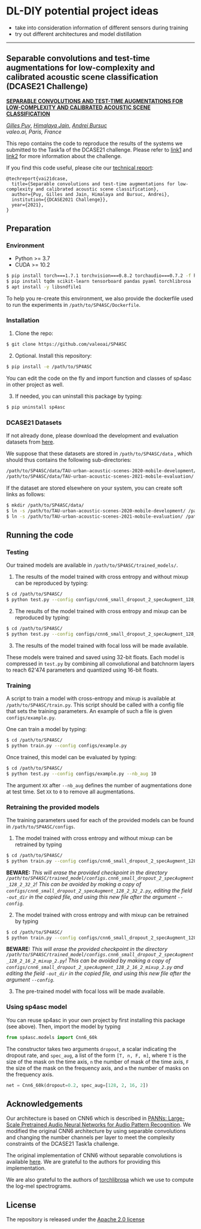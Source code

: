 # DL-DIY potential project ideas
- take into consideration information of different sensors during training
- try out different architectures and model distillation

-----------------
## Separable convolutions and test-time augmentations for low-complexity and calibrated acoustic scene classification (DCASE21 Challenge)

[**SEPARABLE CONVOLUTIONS AND TEST-TIME AUGMENTATIONS FOR LOW-COMPLEXITY AND CALIBRATED ACOUSTIC SCENE CLASSIFICATION**]() 

[*Gilles Puy*](https://sites.google.com/site/puygilles/home),
[*Himalaya Jain*](https://himalayajain.github.io/),
[*Andrei Bursuc*](https://abursuc.github.io/)  
*valeo.ai, Paris, France*

This repo contains the code to reproduce the results of the systems we submitted to the Task1a of the DCASE21 challenge. 
Please refer to [link1](http://dcase.community/challenge2021/task-acoustic-scene-classification#subtask-a) and 
[link2](https://arxiv.org/abs/2105.13734) for more information about the challenge.


If you find this code useful, please cite our [technical report]():
```
@techreport{vai21dcase,
  title={Separable convolutions and test-time augmentations for low-complexity and calibrated acoustic scene classification},
  author={Puy, Gilles and Jain, Himalaya and Bursuc, Andrei},
  institution={{DCASE2021 Challenge}},
  year={2021},
}
```


## Preparation

### Environment
* Python >= 3.7
* CUDA >= 10.2
```bash
$ pip install torch===1.7.1 torchvision===0.8.2 torchaudio===0.7.2 -f https://download.pytorch.org/whl/torch_stable.html
$ pip install tqdm scikit-learn tensorboard pandas pyaml torchlibrosa
$ apt install -y libsndfile1
```

To help you re-create this environment, we also provide the dockerfile used to run the experiments in 
```/path/to/SP4ASC/Dockerfile```.
 
### Installation
1. Clone the repo:
```bash
$ git clone https://github.com/valeoai/SP4ASC
```

2. Optional. Install this repository:
```bash
$ pip install -e /path/to/SP4ASC
```
You can edit the code on the fly and import function and classes of sp4asc in other project as well.

3. If needed, you can uninstall this package by typing:
```bash
$ pip uninstall sp4asc
```

### DCASE21 Datasets
If not already done, please download the development and evaluation datasets from
[here](http://dcase.community/challenge2021/task-acoustic-scene-classification#download). 

We suppose that these datasets are stored in ```/path/to/SP4ASC/data``` , which should thus 
contains the following sub-directories:
```bash
/path/to/SP4ASC/data/TAU-urban-acoustic-scenes-2020-mobile-development/ 
/path/to/SP4ASC/data/TAU-urban-acoustic-scenes-2021-mobile-evaluation/
```

If the dataset are stored elsewhere on your system, you can create soft links as follows:
```bash
$ mkdir /path/to/SP4ASC/data/
$ ln -s /path/to/TAU-urban-acoustic-scenes-2020-mobile-development/ /path/to/SP4ASC/data/
$ ln -s /path/to/TAU-urban-acoustic-scenes-2021-mobile-evaluation/ /path/to/SP4ASC/data/
```


## Running the code

### Testing

Our trained models are available in ```/path/to/SP4ASC/trained_models/```.

1. The results of the model trained with cross entropy and without mixup can be reproduced by typing:
```bash
$ cd /path/to/SP4ASC/
$ python test.py --config configs/cnn6_small_dropout_2_specAugment_128_2_32_2.py --nb_aug 30
```

2. The results of the model trained with cross entropy and mixup can be reproduced by typing:
```bash
$ cd /path/to/SP4ASC/
$ python test.py --config configs/cnn6_small_dropout_2_specAugment_128_2_16_2_mixup_2.py --nb_aug 30
```

3. The results of the model trained with focal loss will be made available.

These models were trained and saved using 32-bit floats. Each model is compressed in `test.py` by combining all convolutional and batchnorm layers to reach 62'474 parameters
and quantized using 16-bit floats. 

### Training

A script to train a model with cross-entropy and mixup is available at ```/path/to/SP4ASC/train.py```.
This script should be called with a config file that sets the training parameters. An example of such a file is given ```configs/example.py```.

One can train a model by typing:
```bash
$ cd /path/to/SP4ASC/
$ python train.py --config configs/example.py
```

Once trained, this model can be evaluated by typing:
```bash
$ cd /path/to/SP4ASC/
$ python test.py --config configs/example.py --nb_aug 10
```

The argument `XX` after ```--nb_aug``` defines the number of augmentations done at test time. Set `XX` to `0` to remove all augmentations.


### Retraining the provided models

The training parameters used for each of the provided models can be found in ```/path/to/SP4ASC/configs```.

1. The model trained with cross entropy and without mixup can be retrained by typing
```bash
$ cd /path/to/SP4ASC/
$ python train.py --config configs/cnn6_small_dropout_2_specAugment_128_2_32_2.py
```
**BEWARE:** *This will erase the provided checkpoint in the directory 
```/path/to/SP4ASC/trained_model/configs.cnn6_small_dropout_2_specAugment_128_2_32_2```!
This can be avoided by making a copy of `configs/cnn6_small_dropout_2_specAugment_128_2_32_2.py`, 
editing the field `-out_dir` in the copied file, and using this new file after the argument `--config`.*

2. The model trained with cross entropy and with mixup can be retrained by typing
```bash
$ cd /path/to/SP4ASC/
$ python train.py --config configs/cnn6_small_dropout_2_specAugment_128_2_16_2_mixup_2.py
```
**BEWARE:** *This will erase the provided checkpoint in the directory 
```/path/to/SP4ASC/trained_model/configs.cnn6_small_dropout_2_specAugment_128_2_16_2_mixup_2.py```!
This can be avoided by making a copy of `configs/cnn6_small_dropout_2_specAugment_128_2_16_2_mixup_2.py` and editing the field `-out_dir` in the copied file, and using this new file after 
the argument `--config`.*

3. The pre-trained model with focal loss will be made available.

### Using sp4asc model

You can reuse sp4asc in your own project by first installing this package (see above).
Then, import the model by typing
```python
from sp4asc.models import Cnn6_60k
```

The constructor takes two arguments `dropout`, a scalar indicating the dropout rate, and 
`spec_aug`, a list of the form `[T, n, F, m]`, where `T` is the size of the mask on the time axis,
`n` the number of mask of the time axis, `F` the size of the mask on the frequency axis, and `m` 
the number of masks on the frequency axis. 
```python
net = Cnn6_60k(dropout=0.2, spec_aug=[128, 2, 16, 2])
```


## Acknowledgements
Our architecture is based on CNN6 which is described in [PANNs: Large-Scale Pretrained Audio Neural Networks for Audio Pattern Recognition](https://arxiv.org/abs/1912.10211).
We modified the original CNN6 architecture by using separable convolutions and changing the number channels per layer to meet the complexity constraints of the DCASE21 Task1a challenge.

The original implementation of CNN6 without separable convolutions is available [here](https://github.com/qiuqiangkong/audioset_tagging_cnn). 
We are grateful to the authors for providing this implementation.

We are also grateful to the authors of [torchlibrosa](https://github.com/qiuqiangkong/torchlibrosa) which we use to compute the log-mel spectrograms.

## License
The repository is released under the [Apache 2.0 license](./LICENSE)
